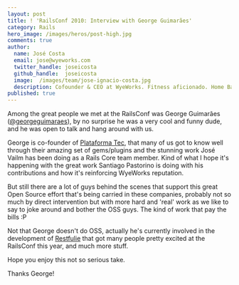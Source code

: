 ```yaml
---
layout: post
title: ! 'RailsConf 2010: Interview with George Guimarães'
category: Rails
hero_image: /images/heros/post-high.jpg
comments: true
author:
  name: José Costa
  email: jose@wyeworks.com
  twitter_handle: joseicosta
  github_handle:  joseicosta
  image:  /images/team/jose-ignacio-costa.jpg
  description: Cofounder & CEO at WyeWorks. Fitness aficionado. Home Barista wannabe.
published: true
---
```

Among the great people we met at the RailsConf was George Guimarães ([@georgeguimaraes](http://twitter.com/georgeguimaraes)), by no surprise he was a very cool and funny dude, and he was open to talk and hang around with us.

George is co-founder of [Plataforma Tec](http://plataformatec.com.br/), that many of us got to know well through their amazing set of gems/plugins and the stunning work José Vailm has been doing as a Rails Core team member. Kind of what I hope it's happening with the great work Santiago Pastorino is doing with his contributions and how it's reinforcing WyeWorks reputation.

<!--more-->

But still there are a lot of guys behind the scenes that support this great Open Source effort that's being carried in these companies, probably not so much by direct intervention but with more hard and 'real' work as we like to say to joke around and bother the OSS guys. The kind of work that pay the bills :P

Not that George doesn't do OSS, actually he's currently involved in the development of [Restfulie](http://github.com/caelum/restfulie) that got many people pretty excited at the RailsConf this year, and much more stuff.

Hope you enjoy this not so serious take.

Thanks George!

<object width="640" height="385"><param name="movie" value="http://www.youtube.com/v/5VCGPPmW4dM&amp;hl=en_US&amp;fs=1?rel=0"></param><param name="allowFullScreen" value="true"></param><param name="allowscriptaccess" value="always"></param><embed src="http://www.youtube.com/v/5VCGPPmW4dM&amp;hl=en_US&amp;fs=1?rel=0" type="application/x-shockwave-flash" allowscriptaccess="always" allowfullscreen="true" width="640" height="385"></embed></object>
